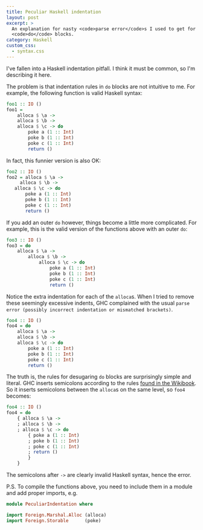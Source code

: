 ```yaml
---
title: Peculiar Haskell indentation
layout: post
excerpt: >
  An explanation for nasty <code>parse error</code>s I used to get for nested
  <code>do</code> blocks.
category: Haskell
custom_css:
  - syntax.css
---
```

I've fallen into a Haskell indentation pitfall.
I think it must be common, so I'm describing it here.

The problem is that indentation rules in `do` blocks are not intuitive to me.
For example, the following function is valid Haskell syntax:

```haskell
foo1 :: IO ()
foo1 =
    alloca $ \a ->
    alloca $ \b ->
    alloca $ \c -> do
        poke a (1 :: Int)
        poke b (1 :: Int)
        poke c (1 :: Int)
        return ()
```

In fact, this funnier version is also OK:

```haskell
foo2 :: IO ()
foo2 = alloca $ \a ->
     alloca $ \b ->
   alloca $ \c -> do
       poke a (1 :: Int)
       poke b (1 :: Int)
       poke c (1 :: Int)
       return ()
```

If you add an outer `do` however, things become a little more complicated.
For example, this is the valid version of the functions above with an outer
`do`:

```haskell
foo3 :: IO ()
foo3 = do
    alloca $ \a ->
        alloca $ \b ->
            alloca $ \c -> do
                poke a (1 :: Int)
                poke b (1 :: Int)
                poke c (1 :: Int)
                return ()
```

Notice the extra indentation for each of the `alloca`s.
When I tried to remove these seemingly excessive indents, GHC complained with
the usual `parse error (possibly incorrect indentation or mismatched
brackets)`.

```haskell
foo4 :: IO ()
foo4 = do
    alloca $ \a ->
    alloca $ \b ->
    alloca $ \c -> do
        poke a (1 :: Int)
        poke b (1 :: Int)
        poke c (1 :: Int)
        return ()
```

The truth is, the rules for desugaring `do` blocks are surprisingly simple and
literal.
GHC inserts semicolons according to the rules [found in the Wikibook].
So it inserts semicolons between the `alloca`s on the same level, so `foo4`
becomes:

```haskell
foo4 :: IO ()
foo4 = do
    { alloca $ \a ->
    ; alloca $ \b ->
    ; alloca $ \c -> do
        { poke a (1 :: Int)
        ; poke b (1 :: Int)
        ; poke c (1 :: Int)
        ; return ()
        }
    }
```

[found in the Wikibook]: https://en.wikibooks.org/wiki/Haskell/Indentation#Explicit_characters_in_place_of_indentation

The semicolons after `->` are clearly invalid Haskell syntax, hence the error.

P.S. To compile the functions above, you need to include them in a module and
add proper imports, e.g.

```haskell
module PeculiarIndentation where

import Foreign.Marshal.Alloc (alloca)
import Foreign.Storable      (poke)
```
